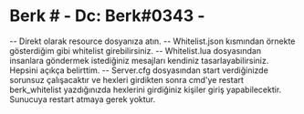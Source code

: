 # Berk # - Dc: Berk#0343 -
-- Direkt olarak resource dosyanıza atın.
-- Whitelist.json kısmından örnekte gösterdiğim gibi whitelist girebilirsiniz.
-- Whitelist.lua dosyasından insanlara göndermek istediğiniz mesajları kendiniz tasarlayabilirsiniz. Hepsini açıkça belirttim.
-- Server.cfg dosyasından start verdiğinizde sorunsuz çalışacaktır ve hexleri girdikten sonra cmd'ye restart berk_whitelist yazdığınızda hexlerini girdiğiniz kişiler giriş yapabilecektir. Sunucuya restart atmaya gerek yoktur.

